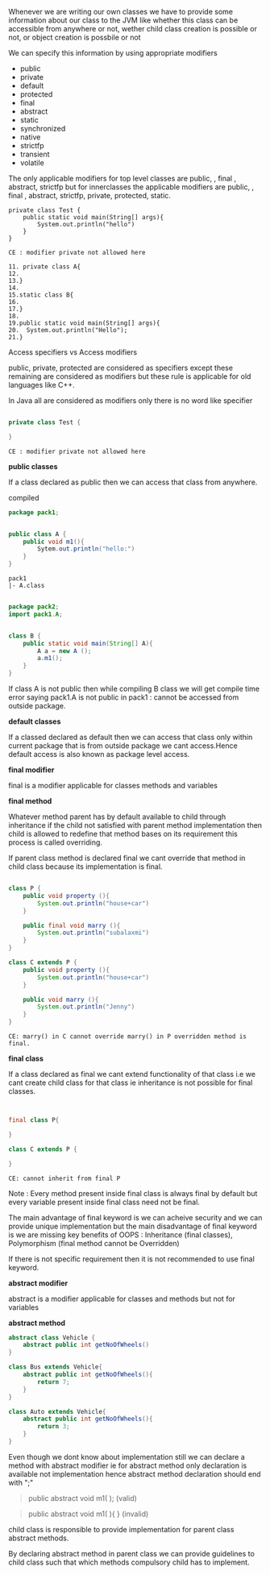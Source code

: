 Whenever we are writing our own classes we have to provide some information about our class to the JVM like whether this class can be accessible from anywhere or not, wether child class creation is possible or not, or object creation is possbile or not

We can specify this information by using appropriate modifiers

- public
- private
- default
- protected
- final
- abstract
- static
- synchronized
- native
- strictfp
- transient
- volatile



The only applicable modifiers for top level classes are public, <default>, final , abstract, strictfp but for innerclasses the applicable modifiers are public, <default>, final , abstract, strictfp, private, protected, static.



```
private class Test {
    public static void main(String[] args){
        System.out.println("hello")
    }
}
```

```
CE : modifier private not allowed here
```




```
11. private class A{
12.
13.}
14.
15.static class B{
16.
17.}
18.
19.public static void main(String[] args){
20.  System.out.println("Hello");
21.}

```


Access specifiers vs Access modifiers


public, private, protected are considered as specifiers except these remaining are considered as modifiers but these rule is applicable for old languages like C++.

In Java all are considered as modifiers only there is no word like specifier


```java

private class Test {

}
```

```
CE : modifier private not allowed here
```



**public classes**

If a class declared as public then we can access that class from anywhere.


compiled 
```java
package pack1;


public class A {
    public void m1(){
        Sytem.out.println("hello:")
    }
}
```
```
pack1
|- A.class
```


```java

package pack2;
import pack1.A;


class B {
    public static void main(String[] A){
        A a = new A ();
        a.m1();
    }
}
```


If class A is not public then while compiling B class we will get compile time error saying pack1.A is not public in pack1 : cannot be accessed from outside package.


**default classes**


If a classed declared as default then we can access that class only within current package that is from outside package we cant access.Hence default access is also known as package level access.


**final modifier**


final is a modifier applicable for classes methods and variables

**final method**

Whatever method parent has by default available to child through inheritance if the child not satisfied with parent method implementation then child is allowed to redefine that method bases on its requirement this process is called overriding.

If parent class method is declared final we cant override that method in child class because its implementation is final.





```java

class P {
    public void property (){
        System.out.println("house+car")
    }

    public final void marry (){
        System.out.println("subalaxmi")
    }
}

class C extends P {
    public void property (){
        System.out.println("house+car")
    }

    public void marry (){
        System.out.println("Jenny")
    }
}
```


```
CE: marry() in C cannot override marry() in P overridden method is final.
```

**final class**

If a class declared as final we cant extend functionality of that class i.e we cant create child class for that class ie inheritance is not possible for final classes.


```java


final class P{

}

class C extends P {

}


```
```
CE: cannot inherit from final P
```


Note : Every method present inside final class is always final by default but every variable present inside final class need not be final.

The main advantage of final keyword is we can acheive security and we can provide unique implementation but the main disadvantage of final keyword is we are missing key benefits of OOPS : Inheritance (final classes), Polymorphism (final method cannot be Overridden)

If there is not specific requirement then it is not recommended to use final keyword.


**abstract modifier**

abstract is a modifier applicable for classes and methods but not for variables

**abstract method**


```java
abstract class Vehicle {
    abstract public int getNoOfWheels()
}

class Bus extends Vehicle{
    abstract public int getNoOfWheels(){
        return 7;
    }
}

class Auto extends Vehicle{
    abstract public int getNoOfWheels(){
        return 3;
    }
}
```

Even though we dont know about implementation still we can declare a method with abstract modifier ie for abstract method only declaration is available not implementation hence abstract method declaration should end with ";"

> public abstract void m1( ); (valid)

> public abstract void m1( ){ } (invalid)


child class is responsible to provide implementation for parent class abstract methods.

By declaring abstract method in parent class we can provide guidelines to child class such that which methods compulsory child has to implement.

